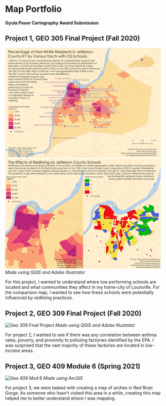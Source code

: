 # Map Portfolio 
**Gyula Pauer Cartography Award Submission**
## Project 1, GEO 305 Final Project (Fall 2020)
![Geo 305 Final Project](maps/305finaluse.png)
![Geo 305 Final Project2](maps/305finalredlininguse.png)
*Made using QGIS and Adobe Illustrator* 

For this project, I wanted to understand where low performing schools are located and what communities they affect in my home-city of Louisville. For the comparison map, I wanted to see how these schools were potentially influenced by redlining practices.

## Project 2, GEO 309 Final Project (Fall 2020)
![Geo 309 Final Project](maps/309finaluse.png)
*Made using QGIS and Adobe Illustrator*

For project 2, I wanted to see if there was any correlation between asthma rates, poverty, and proximity to polluting factories identified by the EPA. I was surprised that the vast majority of these factories are located in low-income areas. 

## Project 3, GEO 409 Module 6 (Spring 2021)
![Geo 409 Mod 6](maps/409rrg.png)
*Made using ArcGIS* 

For project 3, we were tasked with creating a map of arches in Red River Gorge. As someone who hasn't visited this area in a while, creating this map helped me to better understand where I was mapping. 
